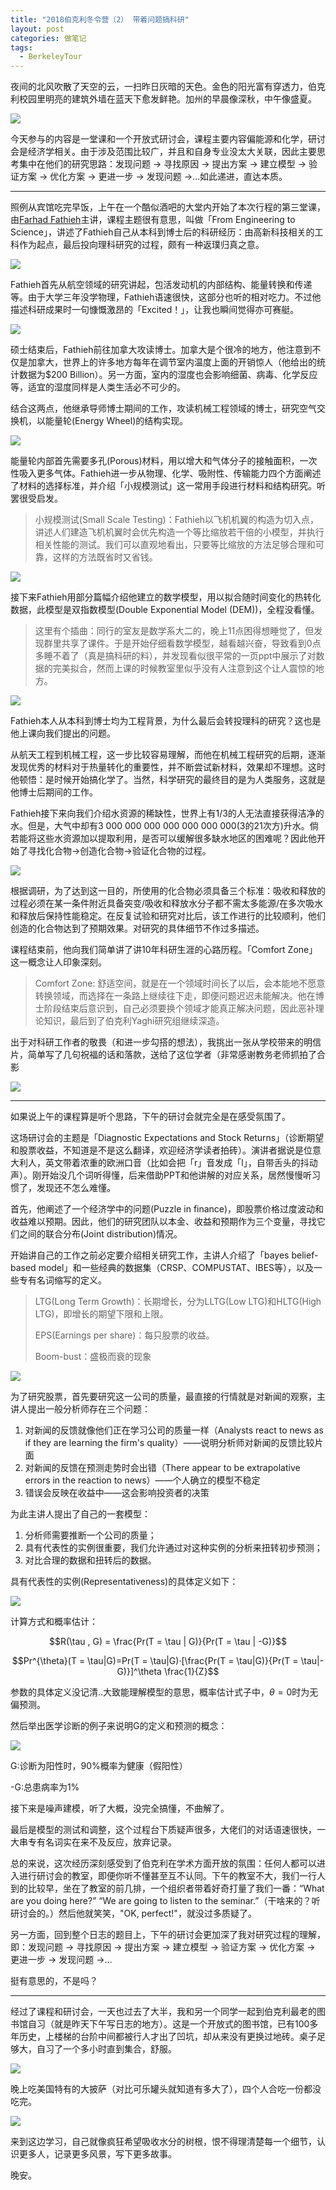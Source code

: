 ```yaml
---
title: "2018伯克利冬令营（2） 带着问题搞科研"
layout: post
categories: 做笔记
tags:
  - BerkeleyTour
---
```


夜间的北风吹散了天空的云，一扫昨日灰暗的天色。金色的阳光富有穿透力，伯克利校园里明亮的建筑外墙在蓝天下愈发鲜艳。加州的早晨像深秋，中午像盛夏。

<!-- more -->

![](http://ohn6qfqhe.bkt.clouddn.com/day2-1.jpeg)

今天参与的内容是一堂课和一个开放式研讨会，课程主要内容偏能源和化学，研讨会是经济学相关。由于涉及范围比较广，并且和自身专业没太大关联，因此主要思考集中在他们的研究思路：发现问题 -> 寻找原因 -> 提出方案 -> 建立模型 -> 验证方案 -> 优化方案 -> 更进一步 -> 发现问题 ->…如此递进，直达本质。

---

照例从宾馆吃完早饭，上午在一个酷似酒吧的大堂内开始了本次行程的第三堂课，由[Farhad Fathieh](http://yaghi.berkeley.edu/cv/FarhadFathiehCV.pdf)主讲，课程主题很有意思，叫做「From Engineering to Science」，讲述了Fathieh自己从本科到博士后的科研经历：由高新科技相关的工科作为起点，最后投向理科研究的过程，颇有一种返璞归真之意。

![](http://ohn6qfqhe.bkt.clouddn.com/day2-2.jpeg)

Fathieh首先从航空领域的研究讲起，包活发动机的内部结构、能量转换和传递等。由于大学三年没学物理，Fathieh语速很快，这部分也听的相对吃力。不过他描述科研成果时一句慷慨激昂的「Excited！」，让我也瞬间觉得亦可赛艇。

![](http://ohn6qfqhe.bkt.clouddn.com/day2-3.jpeg)

硕士结束后，Fathieh前往加拿大攻读博士。加拿大是个很冷的地方，他注意到不仅是加拿大，世界上的许多地方每年在调节室内温度上面的开销惊人（他给出的统计数据为$200 Billion）。另一方面，室内的湿度也会影响细菌、病毒、化学反应等，适宜的湿度同样是人类生活必不可少的。

结合这两点，他继承导师博士期间的工作，攻读机械工程领域的博士，研究空气交换机，以能量轮(Energy Wheel)的结构实现。

![](http://ohn6qfqhe.bkt.clouddn.com/day2-4.jpeg)

能量轮内部首先需要多孔(Porous)材料，用以增大和气体分子的接触面积，一次性吸入更多气体。Fathieh进一步从物理、化学、吸附性、传输能力四个方面阐述了材料的选择标准，并介绍「小规模测试」这一常用手段进行材料和结构研究。听罢很受启发。

> 小规模测试(Small Scale Testing)：Fathieh以飞机机翼的构造为切入点，讲述人们建造飞机机翼时会优先构造一个等比缩放若干倍的小模型，并执行相关性能的测试。我们可以直观地看出，只要等比缩放的方法足够合理和可靠，这样的方法既省时又省钱。

![](http://ohn6qfqhe.bkt.clouddn.com/day2-5.jpeg)

接下来Fathieh用部分篇幅介绍他建立的数学模型，用以拟合随时间变化的热转化数据，此模型是双指数模型(Double Exponential Model (DEM))，全程没看懂。

>  这里有个插曲：同行的室友是数学系大二的，晚上11点困得想睡觉了，但发现群里共享了课件。于是开始仔细看数学模型，越看越兴奋，导致看到0点多睡不着了（真是搞科研的料），并发现看似很平常的一页ppt中展示了对数据的完美拟合，然而上课的时候教室里似乎没有人注意到这个让人震惊的地方。

![](http://ohn6qfqhe.bkt.clouddn.com/day2-6.jpeg)

Fathieh本人从本科到博士均为工程背景，为什么最后会转投理科的研究？这也是他上课向我们提出的问题。

从航天工程到机械工程，这一步比较容易理解，而他在机械工程研究的后期，逐渐发现优秀的材料对于热量转化的重要性，并不断尝试新材料，效果却不理想。这时他顿悟：是时候开始搞化学了。当然，科学研究的最终目的是为人类服务，这就是他博士后期间的工作。

Fathieh接下来向我们介绍水资源的稀缺性，世界上有1/3的人无法直接获得洁净的水。但是，大气中却有3 000 000 000 000 000 000 000(3的21次方)升水。倘若能将这些水资源加以提取利用，是否可以缓解很多缺水地区的困难呢？因此他开始了寻找化合物->创造化合物->验证化合物的过程。

![](http://ohn6qfqhe.bkt.clouddn.com/day2-7.jpeg)

根据调研，为了达到这一目的，所使用的化合物必须具备三个标准：吸收和释放的过程必须在某一条件附近具备突变/吸收和释放水分子都不需太多能源/在多次吸水和释放后保持性能稳定。在反复试验和研究对比后，该工作进行的比较顺利，他们创造的化合物达到了预期效果。对研究的具体细节不作过多描述。

课程结束前，他向我们简单讲了讲10年科研生涯的心路历程。「Comfort Zone」这一概念让人印象深刻。

> Comfort Zone: 舒适空间，就是在一个领域时间长了以后，会本能地不愿意转换领域，而选择在一条路上继续往下走，即便问题迟迟未能解决。他在博士阶段结束后意识到，自己必须要换个领域才能真正解决问题，因此恶补理论知识，最后到了伯克利Yaghi研究组继续深造。

出于对科研工作者的敬畏（和进一步勾搭的想法），我挑出一张从学校带来的明信片，简单写了几句祝福的话和落款，送给了这位学者（非常感谢教务老师抓拍了合影

![](http://ohn6qfqhe.bkt.clouddn.com/day2-8.jpg)

---

如果说上午的课程算是听个思路，下午的研讨会就完全是在感受氛围了。

这场研讨会的主题是「Diagnostic Expectations and Stock Returns」（诊断期望和股票收益，不知道是不是这么翻译，欢迎经济学读者拍砖）。演讲者据说是位意大利人，英文带着浓重的欧洲口音（比如会把「r」音发成「l」，自带舌头的抖动声）。刚开始没几个词听得懂，后来借助PPT和他讲解的对应关系，居然慢慢听习惯了，发现还不怎么难懂。

首先，他阐述了一个经济学中的问题(Puzzle in finance)，即股票价格过度波动和收益难以预期。因此，他们的研究团队以本金、收益和预期作为三个变量，寻找它们之间的联合分布(Joint distribution)情况。

开始讲自己的工作之前必定要介绍相关研究工作，主讲人介绍了「bayes belief-based model」和一些经典的数据集（CRSP、COMPUSTAT、IBES等），以及一些专有名词缩写的定义。

> LTG(Long Term Growth)：长期增长，分为LLTG(Low LTG)和HLTG(High LTG)，即增长的期望下限和上限。
>
> EPS(Earnings per share)：每只股票的收益。
>
> Boom-bust：盛极而衰的现象

![](http://ohn6qfqhe.bkt.clouddn.com/day2-9.jpg)

为了研究股票，首先要研究这一公司的质量，最直接的行情就是对新闻的观察，主讲人提出一般分析师存在三个问题：

1. 对新闻的反馈就像他们正在学习公司的质量一样（Analysts react to news as if they are learning the firm's quality）——说明分析师对新闻的反馈比较片面
2. 对新闻的反馈在预测走势时会出错（There appear to be extrapolative errors in the reaction to news）——个人确立的模型不稳定
3. 错误会反映在收益中——这会影响投资者的决策

为此主讲人提出了自己的一套模型：

1. 分析师需要推断一个公司的质量；
2. 具有代表性的实例很重要，我们允许通过对这种实例的分析来扭转初步预测；
3. 对比合理的数据和扭转后的数据。

具有代表性的实例(Representativeness)的具体定义如下：

![](http://ohn6qfqhe.bkt.clouddn.com/day2-10.jpg)

计算方式和概率估计：

$$R(\tau , G) = \frac{Pr(T = \tau | G)}{Pr(T = \tau | -G)}$$

$$Pr^{\theta}(T = \tau|G)=Pr(T = \tau|G)·[\frac{Pr(T = \tau|G)}{Pr(T = \tau|-G)}]^\theta \frac{1}{Z}$$

参数的具体定义没记清..大致能理解模型的意思，概率估计式子中，$\theta = 0$时为无偏预测。

然后举出医学诊断的例子来说明G的定义和预测的概念：

![](http://ohn6qfqhe.bkt.clouddn.com/day2-11.jpg)

G:诊断为阳性时，90%概率为健康（假阳性）

-G:总患病率为1%

接下来是噪声建模，听了大概，没完全搞懂，不曲解了。

最后是模型的测试和调整，这个过程台下质疑声很多，大佬们的对话语速很快，一大串专有名词实在来不及反应，放弃记录。

总的来说，这次经历深刻感受到了伯克利在学术方面开放的氛围：任何人都可以进入进行研讨会的教室，即便你听不懂甚至互不认同。下午的教室不大，我们一行人到的比较早，坐在了教室的前几排，一个组织者带着好奇打量了我们一番：“What are you doing here?” “We are going to listen to the seminar.”（干啥来的？听研讨会的。）然后他就笑笑，"OK, perfect!"，就没过多质疑了。

另一方面，回到整个日志的题目上，下午的研讨会更加深了我对研究过程的理解，即：发现问题 -> 寻找原因 -> 提出方案 -> 建立模型 -> 验证方案 -> 优化方案 -> 更进一步 -> 发现问题 ->…

挺有意思的，不是吗？

---

经过了课程和研讨会，一天也过去了大半，我和另一个同学一起到伯克利最老的图书馆自习（就是昨天下午写日志的地方）。这是一个开放式的图书馆，已有100多年历史，上楼梯的台阶中间都被行人才出了凹坑，却从来没有更换过地砖。桌子足够大，自习了一个多小时直到集合，舒服。

![](http://ohn6qfqhe.bkt.clouddn.com/day2-12.jpeg)

晚上吃美国特有的大披萨（对比可乐罐头就知道有多大了），四个人合吃一份都没吃完。

![](http://ohn6qfqhe.bkt.clouddn.com/day2-13.jpeg)

来到这边学习，自己就像疯狂希望吸收水分的树根，恨不得理清楚每一个细节，认识更多人，记录更多风景，写下更多故事。

晚安。